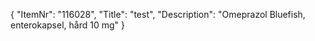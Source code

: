 {
  "ItemNr": "116028",
  "Title": "test",
  "Description": "Omeprazol Bluefish, enterokapsel, hård 10 mg"
}